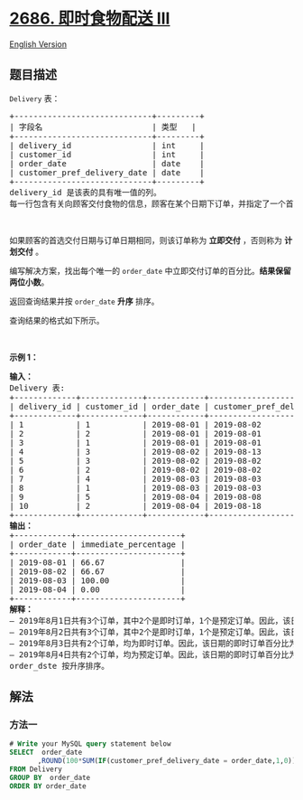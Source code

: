 # [2686. 即时食物配送 III](https://leetcode.cn/problems/immediate-food-delivery-iii)

[English Version](/solution/2600-2699/2686.Immediate%20Food%20Delivery%20III/README_EN.md)

<!-- tags:数据库 -->

## 题目描述

<!-- 这里写题目描述 -->

<p><code>Delivery</code>&nbsp;表：</p>

<pre>
+-----------------------------+---------+
| 字段名                       | 类型   |
+-----------------------------+---------+
| delivery_id                 | int     |
| customer_id                 | int     |
| order_date                  | date    |
| customer_pref_delivery_date | date    |
+-----------------------------+---------+
delivery_id 是该表的具有唯一值的列。
每一行包含有关向顾客交付食物的信息，顾客在某个日期下订单，并指定了一个首选交付日期（在订单日期当天或之后）。
</pre>

<p>&nbsp;</p>

<p>如果顾客的首选交付日期与订单日期相同，则该订单称为 <strong>立即交付</strong>&nbsp;，否则称为 <strong>计划交付</strong>&nbsp;。</p>

<p>编写解决方案，找出每个唯一的 <code>order_date</code> 中立即交付订单的百分比。<strong>结果保留两位小数</strong>。</p>

<p>返回查询结果并按 <code>order_date</code> <strong>升序</strong> 排序。</p>

<p>查询结果的格式如下所示。</p>

<p>&nbsp;</p>

<p><b>示例 1：</b></p>

<pre>
<b>输入：</b>
Delivery 表:
+-------------+-------------+------------+-----------------------------+
| delivery_id | customer_id | order_date | customer_pref_delivery_date |
+-------------+-------------+------------+-----------------------------+
| 1           | 1           | 2019-08-01 | 2019-08-02                  |
| 2           | 2           | 2019-08-01 | 2019-08-01                  |
| 3           | 1           | 2019-08-01 | 2019-08-01                  |
| 4           | 3           | 2019-08-02 | 2019-08-13                  |
| 5           | 3           | 2019-08-02 | 2019-08-02                  |
| 6           | 2           | 2019-08-02 | 2019-08-02                  |
| 7           | 4           | 2019-08-03 | 2019-08-03                  |
| 8           | 1           | 2019-08-03 | 2019-08-03                  |
| 9           | 5           | 2019-08-04 | 2019-08-08                  |
| 10          | 2           | 2019-08-04 | 2019-08-18                  |
+-------------+-------------+------------+-----------------------------+
<b>输出：</b>
+------------+----------------------+
| order_date | immediate_percentage |
+------------+----------------------+
| 2019-08-01 | 66.67                |
| 2019-08-02 | 66.67                |
| 2019-08-03 | 100.00               |
| 2019-08-04 | 0.00                 |
+------------+----------------------+
<b>解释：</b>
– 2019年8月1日共有3个订单，其中2个是即时订单，1个是预定订单。因此，该日期的即时订单百分比为66.67。
– 2019年8月2日共有3个订单，其中2个是即时订单，1个是预定订单。因此，该日期的即时订单百分比为66.67。
– 2019年8月3日共有2个订单，均为即时订单。因此，该日期的即时订单百分比为100.00。
– 2019年8月4日共有2个订单，均为预定订单。因此，该日期的即时订单百分比为0.00。
order_dste 按升序排序。</pre>

## 解法

### 方法一

<!-- tabs:start -->

```sql
# Write your MySQL query statement below
SELECT  order_date
       ,ROUND(100*SUM(IF(customer_pref_delivery_date = order_date,1,0))/COUNT(*),2) AS immediate_percentage
FROM Delivery
GROUP BY  order_date
ORDER BY order_date
```

<!-- tabs:end -->

<!-- end -->
